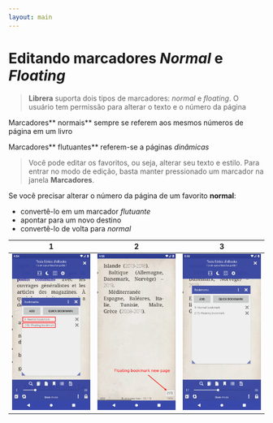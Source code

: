 ```yaml
---
layout: main
---
```


# Editando marcadores _Normal_ e _Floating_

> **Librera** suporta dois tipos de marcadores: _normal_ e _floating_. O usuário tem permissão para alterar o texto e o número da página

Marcadores** normais** sempre se referem aos mesmos números de página em um livro

Marcadores** flutuantes** referem-se a páginas _dinâmicas_

> Você pode editar os favoritos, ou seja, alterar seu texto e estilo. Para entrar no modo de edição, basta manter pressionado um marcador na janela **Marcadores**.

Se você precisar alterar o número da página de um favorito **normal**:
- convertê-lo em um marcador _flutuante_
- apontar para um novo destino
- convertê-lo de volta para _normal_


|1|2|3|
|-|-|-|
|![](1.png)|![](2.png)|![](3.png)|


